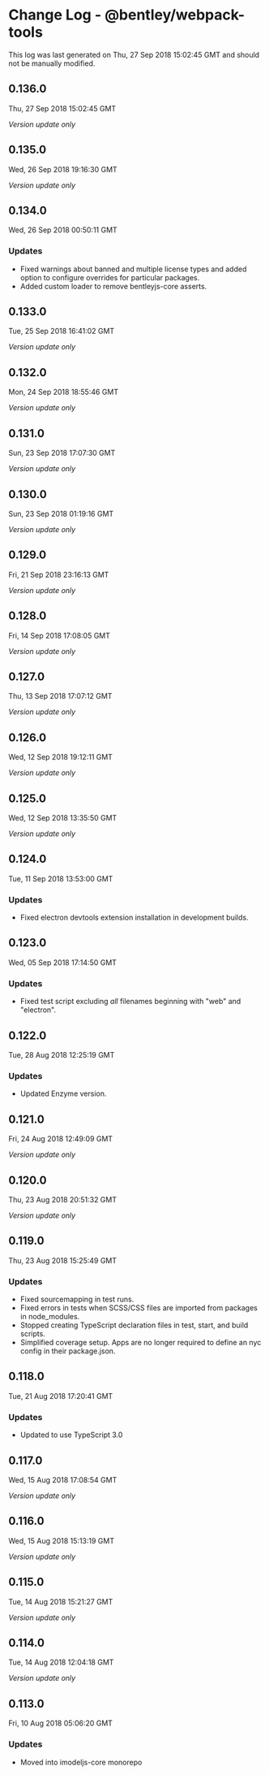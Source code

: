 # Change Log - @bentley/webpack-tools

This log was last generated on Thu, 27 Sep 2018 15:02:45 GMT and should not be manually modified.

## 0.136.0
Thu, 27 Sep 2018 15:02:45 GMT

*Version update only*

## 0.135.0
Wed, 26 Sep 2018 19:16:30 GMT

*Version update only*

## 0.134.0
Wed, 26 Sep 2018 00:50:11 GMT

### Updates

- Fixed warnings about banned and multiple license types and added option to configure overrides for particular packages.
- Added custom loader to remove bentleyjs-core asserts.

## 0.133.0
Tue, 25 Sep 2018 16:41:02 GMT

*Version update only*

## 0.132.0
Mon, 24 Sep 2018 18:55:46 GMT

*Version update only*

## 0.131.0
Sun, 23 Sep 2018 17:07:30 GMT

*Version update only*

## 0.130.0
Sun, 23 Sep 2018 01:19:16 GMT

*Version update only*

## 0.129.0
Fri, 21 Sep 2018 23:16:13 GMT

*Version update only*

## 0.128.0
Fri, 14 Sep 2018 17:08:05 GMT

*Version update only*

## 0.127.0
Thu, 13 Sep 2018 17:07:12 GMT

*Version update only*

## 0.126.0
Wed, 12 Sep 2018 19:12:11 GMT

*Version update only*

## 0.125.0
Wed, 12 Sep 2018 13:35:50 GMT

*Version update only*

## 0.124.0
Tue, 11 Sep 2018 13:53:00 GMT

### Updates

- Fixed electron devtools extension installation in development builds.

## 0.123.0
Wed, 05 Sep 2018 17:14:50 GMT

### Updates

- Fixed test script excluding *all* filenames beginning with "web" and "electron".

## 0.122.0
Tue, 28 Aug 2018 12:25:19 GMT

### Updates

- Updated Enzyme version.

## 0.121.0
Fri, 24 Aug 2018 12:49:09 GMT

*Version update only*

## 0.120.0
Thu, 23 Aug 2018 20:51:32 GMT

*Version update only*

## 0.119.0
Thu, 23 Aug 2018 15:25:49 GMT

### Updates

- Fixed sourcemapping in test runs.
- Fixed errors in tests when SCSS/CSS files are imported from packages in node_modules.
- Stopped creating TypeScript declaration files in test, start, and build scripts.
- Simplified coverage setup. Apps are no longer required to define an nyc config in their package.json.

## 0.118.0
Tue, 21 Aug 2018 17:20:41 GMT

### Updates

- Updated to use TypeScript 3.0

## 0.117.0
Wed, 15 Aug 2018 17:08:54 GMT

*Version update only*

## 0.116.0
Wed, 15 Aug 2018 15:13:19 GMT

*Version update only*

## 0.115.0
Tue, 14 Aug 2018 15:21:27 GMT

*Version update only*

## 0.114.0
Tue, 14 Aug 2018 12:04:18 GMT

*Version update only*

## 0.113.0
Fri, 10 Aug 2018 05:06:20 GMT

### Updates

- Moved into imodeljs-core monorepo

